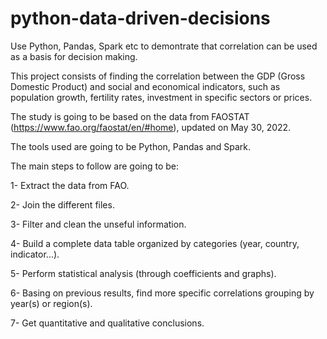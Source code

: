 # python-data-driven-decisions
Use Python, Pandas, Spark etc to demontrate that correlation can be used as a basis for decision making.

This project consists of finding the correlation between the GDP (Gross Domestic Product) and social and economical indicators, such as population growth, fertility rates, investment in specific sectors or prices.

The study is going to be based on the data from FAOSTAT (https://www.fao.org/faostat/en/#home), updated on May 30, 2022.

The tools used are going to be Python, Pandas and Spark.

The main steps to follow are going to be:

1- Extract the data from FAO.

2- Join the different files.

3- Filter and clean the unseful information.

4- Build a complete data table organized by categories (year, country, indicator...).

5- Perform statistical analysis (through coefficients and graphs).

6- Basing on previous results, find more specific correlations grouping by year(s) or region(s).

7- Get quantitative and qualitative conclusions. 



